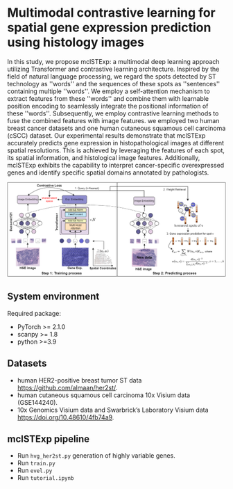 # Multimodal contrastive learning for spatial gene expression prediction using histology images

In this study, we propose mclSTExp: a multimodal deep learning approach utilizing Transformer and contrastive learning architecture. Inspired by the field of natural language processing, we regard the spots detected by ST technology as ''words'' and the sequences of these spots as ''sentences'' containing multiple ''words''. We employ a self-attention mechanism to extract features from these ''words'' and combine them with learnable position encoding to seamlessly integrate the positional information of these ''words''. Subsequently, we employ contrastive learning methods to fuse the combined features with image features. we employed two human breast cancer datasets and one human cutaneous squamous cell carcinoma (cSCC) dataset. Our experimental results demonstrate that mclSTExp accurately predicts gene expression in histopathological images at different spatial resolutions. This is achieved by leveraging the features of each spot, its spatial information, and histological image features. Additionally, mclSTExp exhibits the capability to interpret cancer-specific overexpressed genes and identify specific spatial domains annotated by pathologists.

![(Variational)](workflow.png)


## System environment
Required package:
- PyTorch >= 2.1.0
- scanpy >= 1.8
- python >=3.9

## Datasets

-  human HER2-positive breast tumor ST data https://github.com/almaan/her2st/.
-  human cutaneous squamous cell carcinoma 10x Visium data (GSE144240).
-  10x Genomics Visium data and Swarbrick’s Laboratory Visium data https://doi.org/10.48610/4fb74a9.

## mclSTExp pipeline

- Run `hvg_her2st.py` generation of highly variable genes.
- Run `train.py`
- Run `evel.py`
- Run `tutorial.ipynb`
